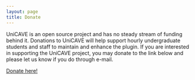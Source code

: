 ```yaml
---
layout: page
title: Donate
---
```


UniCAVE is an open source project and has no steady stream of funding behind it. Donations to UniCAVE will help support hourly undergraduate students and staff to maintain and enhance the plugin. If you are interested in supporting the UniCAVE project, you may donate to the link below and please let us know if you do through e-mail.

[Donate here!](https://secure.supportuw.org/give/?id=ac987d37-46b8-46f5-b2ae-71bba33ead5f)